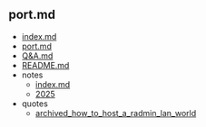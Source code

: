 ## port.md

- [index.md](/index.md)
- [port.md](/port.md)
- [Q&A.md](/Q&A.md)
- [README.md](/README.md)
- notes
  - [index.md](/notes/index.md)
  - [2025](/notes/2025.md)
- quotes
  - [archived_how_to_host_a_radmin_lan_world](/quotes/archived_how_to_host_a_radmin_lan_world.txt)